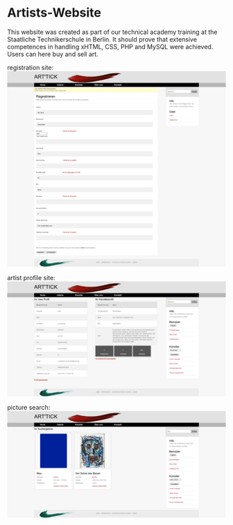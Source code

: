 # Artists-Website


This website was created as part of our technical academy training 
at the Staatliche Technikerschule in Berlin. It should prove that 
extensive competences in handling xHTML, CSS, PHP and MySQL were achieved.
Users can here buy and sell art.

registration site:
![Alt text](/Screenshot_01_ART'TICK.png?raw=true "registration site")

artist profile site:
![Alt text](/Screenshot_02_ART'TICK.png?raw=true "artist profile site")

picture search:
![Alt text](/Screenshot_03_ART'TICK.png?raw=true "picture search")
